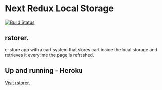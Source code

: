 # Next Redux Local Storage

[![Build Status](https://travis-ci.org/joemccann/dillinger.svg?branch=master)](https://travis-ci.org/joemccann/dillinger)

## rstorer.

e-store app with a cart system that stores cart inside the local storage and retrieves it everytime the page is refreshed.


## Up and running - Heroku

[Visit rstorer.](https://rstorer.herokuapp.com/)